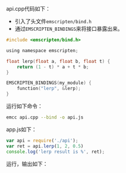 api.cpp代码如下：

* 引入了头文件`emscripten/bind.h`
* 通过`EMSCRIPTEN_BINDINGS`来将接口暴露出来。

```c
#include <emscripten/bind.h>

using namespace emscripten;

float lerp(float a, float b, float t) {
    return (1 - t) * a + t * b;
}

EMSCRIPTEN_BINDINGS(my_module) {
    function("lerp", &lerp);
}

```

运行如下命令：

```bash
emcc api.cpp --bind -o api.js
```

app.js如下：

```javascript
var api = require('./api');
var ret = api.lerp(1, 2, 0.5)
console.log('lerp result is %', ret);
```

运行，输出如下：

```bash

```